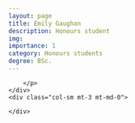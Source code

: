 ```yaml
---
layout: page
title: Emily Gaughan
description: Honours student
img: 
importance: 1
category: Honours students
degree: BSc.
---
```



<div class="row">
    <div class="col-sm mt-3 mt-md-0">
        <p style="text-align: justify">
        
        </p>
    </div>
    <div class="col-sm mt-3 mt-md-0">
        
    </div>
</div>